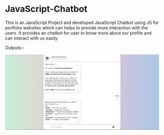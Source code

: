 # JavaScript-Chatbot
This is an JavaScript Project and developed JavaScript Chatbot using JS for portfolio websites which can helps to provide more interaction with the users. It provides an chatbot for user to know more about our profile and can interact with us easily.

Outputs:-

![outputs](https://github.com/Leelaprasad001/JavaScript-Chatbot/blob/main/output.png)
